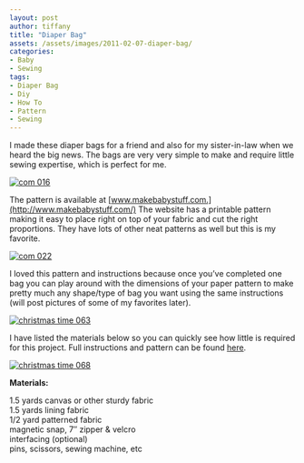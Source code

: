 ```yaml
---
layout: post
author: tiffany
title: "Diaper Bag"
assets: /assets/images/2011-02-07-diaper-bag/
categories: 
- Baby
- Sewing
tags: 
- Diaper Bag
- Diy
- How To
- Pattern
- Sewing
---
```


I made these diaper bags for a friend and also for my sister-in-law when we heard the big news. The bags are very very simple to make and require little sewing expertise, which is perfect for me.

[![](jekyll_uploads/2011/02/com-016-575x431.jpg "com 016")](http://www.sweetpeonies.com/2011/02/diaper-bag/com-016/)

The pattern is available at [www.makebabystuff.com.](http://www.makebabystuff.com/) The website has a printable pattern making it easy to place right on top of your fabric and cut the right proportions. They have lots of other neat patterns as well but this is my favorite.

[![](jekyll_uploads/2011/02/com-022-575x431.jpg "com 022")](http://www.sweetpeonies.com/2011/02/diaper-bag/com-022/)

I loved this pattern and instructions because once you’ve completed one bag you can play around with the dimensions of your paper pattern to make pretty much any shape/type of bag you want using the same instructions (will post pictures of some of my favorites later).

[![](jekyll_uploads/2011/02/christmas-time-063-325x433.jpg "christmas time 063")](http://www.sweetpeonies.com/2011/02/diaper-bag/christmas-time-063/)

I have listed the materials below so you can quickly see how little is required for this project. Full instructions and pattern can be found [here](http://www.make-baby-stuff.com/free-diaper-bag-pattern.html).

[![](jekyll_uploads/2011/02/christmas-time-068-575x431.jpg "christmas time 068")](http://www.sweetpeonies.com/2011/02/diaper-bag/christmas-time-068/)

**Materials:**

1.5 yards canvas or other sturdy fabric  
1.5 yards lining fabric  
1/2 yard patterned fabric  
magnetic snap, 7″ zipper & velcro  
interfacing (optional)  
pins, scissors, sewing machine, etc